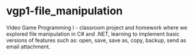 # vgp1-file_manipulation
Video Game Programming I - classroom project and homework where we explored file manipulation in C# and .NET, learning to implement basic versions of features such as: open, save, save as, copy, backup, send as email attachment.
